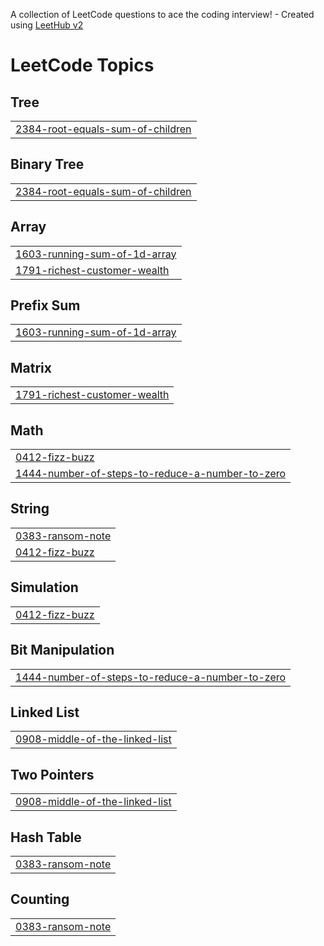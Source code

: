 A collection of LeetCode questions to ace the coding interview! - Created using [LeetHub v2](https://github.com/arunbhardwaj/LeetHub-2.0)
<!---LeetCode Topics Start-->
# LeetCode Topics
## Tree
|  |
| ------- |
| [2384-root-equals-sum-of-children](https://github.com/Rori-Una/LeetCode/tree/master/2384-root-equals-sum-of-children) |
## Binary Tree
|  |
| ------- |
| [2384-root-equals-sum-of-children](https://github.com/Rori-Una/LeetCode/tree/master/2384-root-equals-sum-of-children) |
## Array
|  |
| ------- |
| [1603-running-sum-of-1d-array](https://github.com/Rori-Una/LeetCode/tree/master/1603-running-sum-of-1d-array) |
| [1791-richest-customer-wealth](https://github.com/Rori-Una/LeetCode/tree/master/1791-richest-customer-wealth) |
## Prefix Sum
|  |
| ------- |
| [1603-running-sum-of-1d-array](https://github.com/Rori-Una/LeetCode/tree/master/1603-running-sum-of-1d-array) |
## Matrix
|  |
| ------- |
| [1791-richest-customer-wealth](https://github.com/Rori-Una/LeetCode/tree/master/1791-richest-customer-wealth) |
## Math
|  |
| ------- |
| [0412-fizz-buzz](https://github.com/Rori-Una/LeetCode/tree/master/0412-fizz-buzz) |
| [1444-number-of-steps-to-reduce-a-number-to-zero](https://github.com/Rori-Una/LeetCode/tree/master/1444-number-of-steps-to-reduce-a-number-to-zero) |
## String
|  |
| ------- |
| [0383-ransom-note](https://github.com/Rori-Una/LeetCode/tree/master/0383-ransom-note) |
| [0412-fizz-buzz](https://github.com/Rori-Una/LeetCode/tree/master/0412-fizz-buzz) |
## Simulation
|  |
| ------- |
| [0412-fizz-buzz](https://github.com/Rori-Una/LeetCode/tree/master/0412-fizz-buzz) |
## Bit Manipulation
|  |
| ------- |
| [1444-number-of-steps-to-reduce-a-number-to-zero](https://github.com/Rori-Una/LeetCode/tree/master/1444-number-of-steps-to-reduce-a-number-to-zero) |
## Linked List
|  |
| ------- |
| [0908-middle-of-the-linked-list](https://github.com/Rori-Una/LeetCode/tree/master/0908-middle-of-the-linked-list) |
## Two Pointers
|  |
| ------- |
| [0908-middle-of-the-linked-list](https://github.com/Rori-Una/LeetCode/tree/master/0908-middle-of-the-linked-list) |
## Hash Table
|  |
| ------- |
| [0383-ransom-note](https://github.com/Rori-Una/LeetCode/tree/master/0383-ransom-note) |
## Counting
|  |
| ------- |
| [0383-ransom-note](https://github.com/Rori-Una/LeetCode/tree/master/0383-ransom-note) |
<!---LeetCode Topics End-->